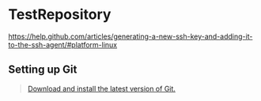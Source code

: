 # TestRepository
https://help.github.com/articles/generating-a-new-ssh-key-and-adding-it-to-the-ssh-agent/#platform-linux

## Setting up Git
> [Download and install the latest version of Git.](https://git-scm.com/downloads)
  
